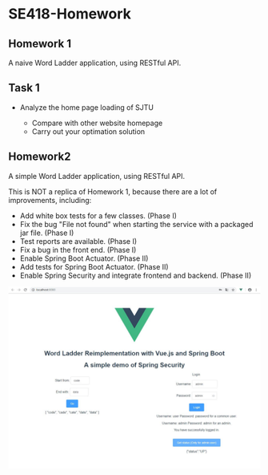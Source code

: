 # SE418-Homework

## Homework 1

A naive Word Ladder application, using RESTful API.

## Task 1

* Analyze the home page loading of SJTU
    
    * Compare with other website homepage
    * Carry out your optimation solution 

## Homework2

A simple Word Ladder application, using RESTful API.

This is NOT a replica of Homework 1, because there are a lot of improvements, including:

* Add white box tests for a few classes. (Phase I)
* Fix the bug "File not found" when starting the service with a packaged jar file. (Phase I)
* Test reports are available. (Phase I)
* Fix a bug in the front end. (Phase I)
* Enable Spring Boot Actuator. (Phase II)
* Add tests for Spring Boot Actuator. (Phase II)
* Enable Spring Security and integrate frontend and backend. (Phase II)

![avatar](./img/homework2.JPG)

